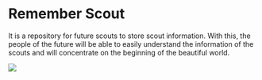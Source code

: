 # Remember Scout
It is a repository for future scouts to store scout information. 
With this, the people of the future will be able to easily understand the information of the scouts and will concentrate on the beginning of the beautiful world.



<img src="https://user-images.githubusercontent.com/96917595/159038353-abc50c9f-54f3-4c0c-a053-003c80a14933.gif">

